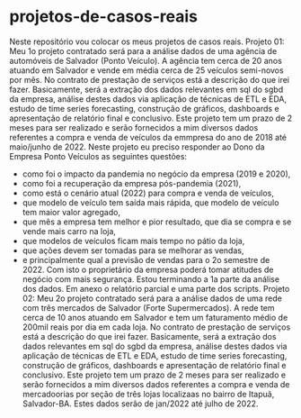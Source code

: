 # projetos-de-casos-reais
Neste repositório vou colocar os meus projetos de casos reais.
Projeto 01:
Meu 1o projeto contratado será para a análise dados de uma agência de automóveis de Salvador (Ponto Veículo).
A agência tem cerca de 20 anos atuando em Salvador e vende em média cerca de 25 veículos semi-novos por mês.
No contrato de prestação de serviços está a descrição do que irei fazer. 
Basicamente, será a extração dos dados relevantes em sql do sgbd da empresa, análise destes dados via aplicação de técnicas de ETL e EDA, 
estudo de time series forecasting, construção de gráficos, dashboards e apresentação de relatório final e conclusivo.
Este projeto tem um prazo de 2 meses para ser realizado e serão fornecidos a mim diversos dados referentes a compra e venda de 
veículos da emmpresa do ano de 2018 até maio/junho de 2022. 
Neste projeto eu preciso responder ao Dono da Empresa Ponto Veículos as seguintes questões: 
- como foi o impacto da pandemia no negócio da empresa (2019 e 2020), 
- como foi a recuperação da empresa pós-pandemia (2021), 
- como está o cenário atual (2022) para compra e venda de veículos, 
- que modelo de veículo tem saída mais rápida, que modelo de veículo tem maior valor agregado, 
- que mês a empresa tem melhor e pior resultado, que dia se compra e se vende mais carro na loja, 
- que modelos de veículos ficam mais tempo no pátio da loja, 
- que ações devem ser tomadas para se melhorar as vendas, 
- e principalmente qual a previsão de vendas para o 2o semestre de 2022.
Com isto o proprietário da empresa poderá tomar atitudes de negócio com mais segurança.
Estou terminando a 1a parte da análise dos dados. Em anexo o relatório parcial e uma parte dos scripts.
Projeto 02:
Meu 2o projeto contratado será para a análise dados de uma rede com três mercados de Salvador (Forte Supermercados).
A rede tem cerca de 10 anos atuando em Salvador e tem um faturamento médio de 200mil reais por dia em cada loja.
No contrato de prestação de serviços está a descrição do que irei fazer. 
Basicamente, será a extração dos dados relevantes em sql do sgbd da empresa, análise destes dados via aplicação de técnicas de ETL e EDA, 
estudo de time series forecasting, construção de gráficos, dashboards e apresentação de relatório final e conclusivo.
Este projeto tem um prazo de 2 meses para ser realizado e serão fornecidos a mim diversos dados referentes a compra e venda de 
mercadoorias por seção de três lojas localizaas no bairro de Itapuã, Salvador-BA. Estes dados serão de jan/2022 até julho de 2022. 
